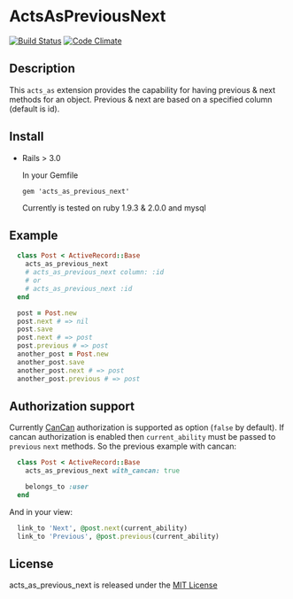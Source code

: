 # ActsAsPreviousNext

[![Build Status](https://travis-ci.org/chief/acts_as_previous_next.png?branch=master)](https://travis-ci.org/chief/acts_as_previous_next)
[![Code Climate](https://codeclimate.com/github/chief/acts_as_previous_next.png)](https://codeclimate.com/github/chief/acts_as_previous_next)

## Description

This `acts_as` extension provides the capability for having previous & next methods
for an object. Previous & next are based on a specified column (default is id).

## Install

* Rails > 3.0

  In your Gemfile

    `gem 'acts_as_previous_next'`

  Currently is tested on ruby 1.9.3 & 2.0.0 and mysql

## Example

```ruby
  class Post < ActiveRecord::Base
    acts_as_previous_next
    # acts_as_previous_next column: :id
    # or
    # acts_as_previous_next :id
  end

  post = Post.new
  post.next # => nil
  post.save
  post.next # => post
  post.previous # => post
  another_post = Post.new
  another_post.save
  another_post.next # => post
  another_post.previous # => post
```

## Authorization support

Currently [CanCan](https://github.com/ryanb/cancan) authorization is supported
as option (`false` by default). If cancan authorization is enabled then `current_ability`
must be passed to `previous` `next` methods. So the previous example with cancan:

```ruby
  class Post < ActiveRecord::Base
    acts_as_previous_next with_cancan: true

    belongs_to :user
  end
```

And in your view:

```ruby
  link_to 'Next', @post.next(current_ability)
  link_to 'Previous', @post.previous(current_ability)
```

## License

acts_as_previous_next is released under the [MIT License](http://opensource.org/licenses/MIT)

